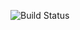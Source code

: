 ![Build Status](https://github.com/EgorDikanskiy/Sparq/actions/workflows/python-package.yml/badge.svg)
